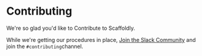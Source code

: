 # Contributing

We're so glad you'd like to Contribute to Scaffoldly.

While we're getting our procedures in place, [Join the Slack Community](https://join.slack.com/t/scaffoldly/signup) and join the `#contributing`channel.


